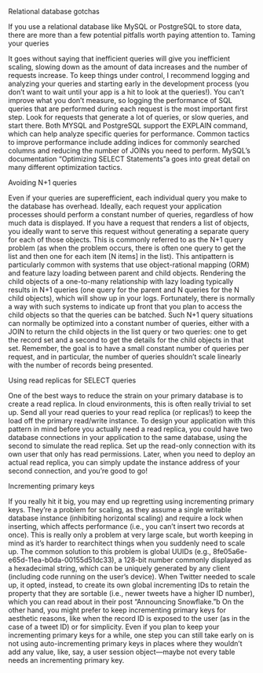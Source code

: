 Relational database gotchas

If you use a relational database like MySQL or PostgreSQL to store data, there are
more than a few potential pitfalls worth paying attention to.
Taming your queries

It goes without saying that inefficient queries will give you inefficient scaling, slowing
down as the amount of data increases and the number of requests increase. To keep
things under control, I recommend logging and analyzing your queries and starting
early in the development process (you don’t want to wait until your app is a hit to look
at the queries!).
You can’t improve what you don’t measure, so logging the performance of SQL queries that are performed during each request is the most important first step. Look for
requests that generate a lot of queries, or slow queries, and start there.
Both MYSQL and PostgreSQL support the EXPLAIN command, which can help analyze
specific queries for performance. Common tactics to improve performance include
adding indices for commonly searched columns and reducing the number of JOINs
you need to perform. MySQL’s documentation “Optimizing SELECT Statements”a
goes into great detail on many different optimization tactics.


Avoiding N+1 queries


Even if your queries are superefficient, each individual query you make to the database has overhead. Ideally, each request your application processes should perform
a constant number of queries, regardless of how much data is displayed.
If you have a request that renders a list of objects, you ideally want to serve this
request without generating a separate query for each of those objects. This is commonly referred to as the N+1 query problem (as when the problem occurs, there is
often one query to get the list and then one for each item [N items] in the list).
This antipattern is particularly common with systems that use object-rational mapping
(ORM) and feature lazy loading between parent and child objects. Rendering the child
objects of a one-to-many relationship with lazy loading typically results in N+1 queries
(one query for the parent and N queries for the N child objects), which will show up
in your logs. Fortunately, there is normally a way with such systems to indicate up
front that you plan to access the child objects so that the queries can be batched.
Such N+1 query situations can normally be optimized into a constant number of queries, either with a JOIN to return the child objects in the list query or two queries: one
to get the record set and a second to get the details for the child objects in that set.
Remember, the goal is to have a small constant number of queries per request, and
in particular, the number of queries shouldn’t scale linearly with the number of
records being presented.

Using read replicas for SELECT queries

One of the best ways to reduce the strain on your primary database is to create a
read replica. In cloud environments, this is often really trivial to set up. Send all your
read queries to your read replica (or replicas!) to keep the load off the primary
read/write instance.
To design your application with this pattern in mind before you actually need a read
replica, you could have two database connections in your application to the same
database, using the second to simulate the read replica. Set up the read-only connection with its own user that only has read permissions. Later, when you need to
deploy an actual read replica, you can simply update the instance address of your
second connection, and you’re good to go!

Incrementing primary keys

If you really hit it big, you may end up regretting using incrementing primary keys.
They’re a problem for scaling, as they assume a single writable database instance
(inhibiting horizontal scaling) and require a lock when inserting, which affects performance (i.e., you can’t insert two records at once).
This is really only a problem at very large scale, but worth keeping in mind as it’s harder
to rearchitect things when you suddenly need to scale up. The common solution to this
problem is global UUIDs (e.g., 8fe05a6e-e65d-11ea-b0da-00155d51dc33), a 128-bit
number commonly displayed as a hexadecimal string, which can be uniquely generated
by any client (including code running on the user’s device).
When Twitter needed to scale up, it opted, instead, to create its own global incrementing IDs to retain the property that they are sortable (i.e., newer tweets have a
higher ID number), which you can read about in their post “Announcing Snowflake.”b
On the other hand, you might prefer to keep incrementing primary keys for aesthetic
reasons, like when the record ID is exposed to the user (as in the case of a tweet ID)
or for simplicity. Even if you plan to keep your incrementing primary keys for a while,
one step you can still take early on is not using auto-incrementing primary keys in places where they wouldn’t add any value, like, say, a user session object—maybe
not every table needs an incrementing primary key.